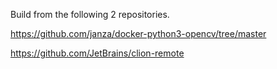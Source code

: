 Build from the following 2 repositories.

https://github.com/janza/docker-python3-opencv/tree/master

https://github.com/JetBrains/clion-remote